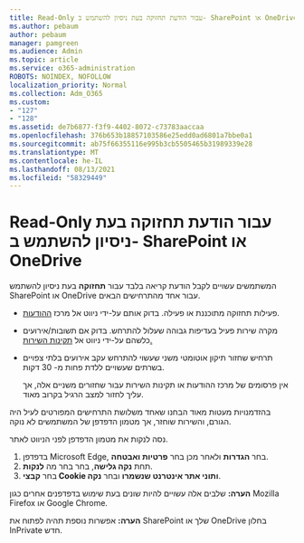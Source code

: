 ```yaml
---
title: Read-Only עבור הודעת תחזוקה בעת ניסיון להשתמש ב- SharePoint או OneDrive
ms.author: pebaum
author: pebaum
manager: pamgreen
ms.audience: Admin
ms.topic: article
ms.service: o365-administration
ROBOTS: NOINDEX, NOFOLLOW
localization_priority: Normal
ms.collection: Adm_O365
ms.custom:
- "127"
- "128"
ms.assetid: de7b6877-f3f9-4402-8072-c73783aaccaa
ms.openlocfilehash: 376b653b18857103586e25edd0ad6801a7bbe0a1
ms.sourcegitcommit: ab75f66355116e995b3cb5505465b31989339e28
ms.translationtype: MT
ms.contentlocale: he-IL
ms.lasthandoff: 08/13/2021
ms.locfileid: "58329449"
---
```

# <a name="read-only-for-maintenance-message-when-attempting-to-use-sharepoint-or-onedrive"></a>Read-Only עבור הודעת תחזוקה בעת ניסיון להשתמש ב- SharePoint או OneDrive

המשתמשים עשויים לקבל הודעת קריאה בלבד עבור **תחזוקה** בעת ניסיון להשתמש SharePoint או OneDrive עבור אחד מהתרחישים הבאים. 

-   פעילות תחזוקה מתוכננת או פעילה.  בדוק אותם על-ידי ניווט אל מרכז [ההודעות](https://portal.office.com/adminportal/home#/messagecenter).
-   מקרה שירות פעיל בעדיפות גבוהה שעלול להתרחש. בדוק אם תשובות/אירועים כלשהם על-ידי ניווט אל [תקינות השירות.](https://portal.office.com/adminportal/home#/servicehealth)
-   תרחיש שחזור תיקון אוטומטי משני שעשוי להתרחש עקב אירועים בלתי צפויים בשרתים שעשויים ללדת פחות מ- 30 דקות. 
    
    אין פרסומים של מרכז ההודעות או תקינות השירות עבור שחזורים משניים אלה, אך עליך לחזור למצב הרגיל בקרוב מאוד.

בהזדמנויות מעטות מאוד הבחנו שאחד משלושת התרחישים המפורטים לעיל היה הגורם, והשירות שוחזר, אך מטמון הדפדפן של המשתמשים לא נוקה.

נסה לנקות את מטמון הדפדפן לפני הניווט לאתר.

1. בדפדפן Microsoft Edge, בחר **הגדרות** ולאחר מכן בחר **פרטיות ואבטחה**.
2. תחת **נקה גלישה**, בחר בחר מה **לנקות**.
3. בחר **קבצי Cookie ותוני אתר אינטרנט שנשמרו** ובחר **נקה**.

**הערה:** שלבים אלה עשויים להיות שונים בעת שימוש בדפדפנים אחרים כגון Mozilla Firefox או Google Chrome.

**הערה:** אפשרות נוספת תהיה לפתוח את SharePoint שלך או OneDrive בחלון InPrivate חדש.